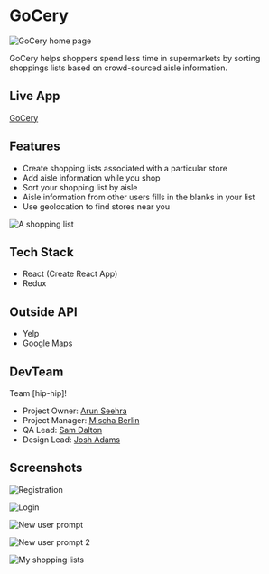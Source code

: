 # GoCery

![GoCery home page](./public/readmeImages/landing1.jpg)

GoCery helps shoppers spend less time in supermarkets by sorting shoppings lists based
on crowd-sourced aisle information.

## Live App

[GoCery](https://gocery-app.netlify.com/)

## Features

- Create shopping lists associated with a particular store
- Add aisle information while you shop
- Sort your shopping list by aisle
- Aisle information from other users fills in the blanks in your list
- Use geolocation to find stores near you

![A shopping list](./public/readmeImages/shoppinglist.png)

## Tech Stack

- React (Create React App)
- Redux

## Outside API

- Yelp
- Google Maps

## DevTeam

Team [hip-hip]!

- Project Owner: [Arun Seehra](https://github.com/aseehra)
- Project Manager: [Mischa Berlin](https://github.com/mischb)
- QA Lead: [Sam Dalton](https://github.com/SamDaltonJr)
- Design Lead: [Josh Adams](https://github.com/ender554)

## Screenshots

![Registration](./public/readmeImages/register.png)

![Login](./public/readmeImages/login.png)

![New user prompt](./public/readmeImages/newuserprompt.png)

![New user prompt 2](./public/readmeImages/newlist2.png)

![My shopping lists](./public/readmeImages/listoflists.png)

